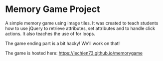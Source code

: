 # Memory Game Project

A simple memory game using image tiles. It was created to teach students how to use jQuery to retrieve attributes, set attributes and to handle click actions. It also teaches the use of for loops.

The game ending part is a bit hacky! We'll work on that!

The game is hosted here: https://lechien73.github.io/memorygame